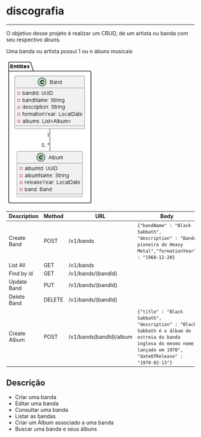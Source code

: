 # discografia

--------------------------

O objetivo desse projeto é realizar um CRUD, de um artista ou banda com seu respectivo ábuns.

Uma banda ou artista possui 1 ou n ábuns musicais


![img.png](img.png)


| Description  | Method | URL  | Body                                                                                                                                                    |
|--------------|--------|---|---------------------------------------------------------------------------------------------------------------------------------------------------------|
| Create Band  | POST   | /v1/bands	 | `{"bandName" : "Black Sabbath", "description" : "Banda pioneira do Heavy Metal","formationYear" : "1968-12-20}`                                         |
| List All     | GET    |/v1/bands   |                                                                                                                                                         |
| Find by id   | GET    | /v1/bands/{bandId}  |                                                                                                                                                         |
| Update Band | PUT    | /v1/bands/{bandId}  |                                                                                                                                                         |
| Delete Band  | DELETE | /v1/bands/{bandId}  |                                                                                                                                                         |
| Create Album | POST     |     /v1/bands{bandId}/album               | `{"title" : "Black Sabbath", "description" : "Black Sabbath é o álbum de estreia da banda inglesa do mesmo nome, lançado em 1970", "dateOfRelease" : "1970-02-13"}` |


## Descrição
- Criar uma banda
- Editar uma banda
- Consultar uma banda
- Listar as bandas
- Criar um Álbum associado a uma banda
- Buscar uma banda e seus álbuns 

